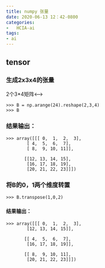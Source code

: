 ```yaml
---
title: numpy 张量
date: 2020-06-13 12：42-0800
categories:
-   HCIA-ai
tags:
- ai
---
```


## tensor
### 生成2x3x4的张量 

<!-->2个3*4矩阵<-->
```
>>> B = np.arange(24).reshape(2,3,4)
>>> B

```
### 结果输出：

```
>>> array([[[ 0,  1,  2,  3],
        [ 4,  5,  6,  7],
        [ 8,  9, 10, 11]],

       [[12, 13, 14, 15],
        [16, 17, 18, 19],
        [20, 21, 22, 23]]])
```

### 将B的0，1两个维度转置

```
>>> B.transpose(1,0,2)

```
#### 结果输出：

```
>>> array([[[ 0,  1,  2,  3],
        [12, 13, 14, 15]],

       [[ 4,  5,  6,  7],
        [16, 17, 18, 19]],

       [[ 8,  9, 10, 11],
        [20, 21, 22, 23]]])

```
